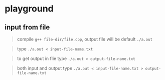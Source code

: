 # playground

## input from file

> compile `g++ file-dir/file.cpp`, output file will be default `./a.out`

> type `./a.out < input-file-name.txt`

> to get output in flie type `./a.out > output-file-name.txt`

> both input and output type `./a.put < input-file-name.txt > output-file-name.txt`
